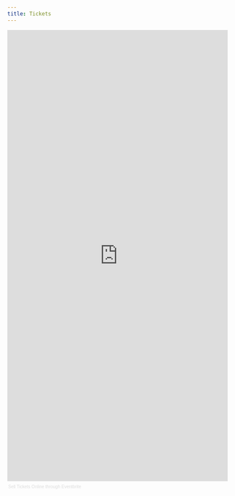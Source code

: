 ```yaml
---
title: Tickets
---
```


<div class="bloc bloc2h5v">
<div style="width:100%; text-align:left;" >
<iframe  src="http://www.eventbrite.com/tickets-external?eid=5036883454&amp;ref=etckt&amp;v=2" frameborder="0" height="1032" width="100%" vspace="0" hspace="0" marginheight="5" marginwidth="5" scrolling="no" allowtransparency="true"></iframe>
<div style="font-family:Helvetica, Arial; font-size:10px; padding:5px 0 5px; margin:2px; width:100%; text-align:left;" >
<a style="color:#ddd; text-decoration:none;" target="_blank" href="http://www.eventbrite.com/r/etckt">Sell Tickets Online</a>
<span style="color:#ddd;">through</span>
<a style="color:#ddd; text-decoration:none;" target="_blank" href="http://www.eventbrite.com?ref=etckt">Eventbrite</a>
</div>
</div>
</div>
